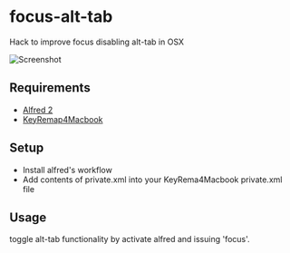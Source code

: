 # focus-alt-tab

Hack to improve focus disabling alt-tab in OSX

![Screenshot](https://dl.dropboxusercontent.com/u/8178/focus.gif)

## Requirements

* [Alfred 2](http://www.alfredapp.com/)
* [KeyRemap4Macbook](https://pqrs.org/macosx/keyremap4macbook/)


## Setup

* Install alfred's workflow
* Add contents of private.xml into your KeyRema4Macbook private.xml file

## Usage

toggle alt-tab functionality by activate alfred and issuing 'focus'.
